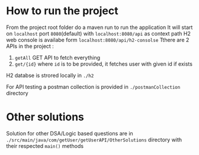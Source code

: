 # How to run the project
From the project root folder do a maven run to run the application
It will start on `localhost` port `8080`(default) with `localhost:8080/api` as context path
H2 web console is availabe form `localhost:8080/api/h2-consolse`
Tthere are 2 APIs in the project :
1. `getAll` GET API to fetch everything
2. `get/{id}` where `id` is to be provided, it fetches user with given id if exists

H2 databse is strored locally in `./h2`

For API testing a postman collection is provided in `./postmanCollection` directory

# Other solutions

Solution for other DSA/Logic based questions are in `./src/main/java/com/getUser/getUserAPI/OtherSolutions` directory with their respected `main()` methods